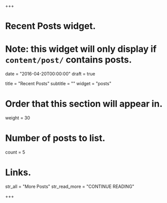 +++
# Recent Posts widget.
# Note: this widget will only display if `content/post/` contains posts.

date = "2016-04-20T00:00:00"
draft = true

title = "Recent Posts"
subtitle = ""
widget = "posts"

# Order that this section will appear in.
weight = 30

# Number of posts to list.
count = 5

# Links.
str_all = "More Posts"
str_read_more = "CONTINUE READING"

+++
